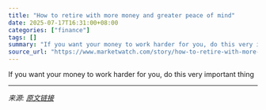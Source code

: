 ```yaml
---
title: "How to retire with more money and greater peace of mind"
date: 2025-07-17T16:31:00+08:00
categories: ["finance"]
tags: []
summary: "If you want your money to work harder for you, do this very important thing"
source_url: "https://www.marketwatch.com/story/how-to-retire-with-more-spending-power-and-more-peace-of-mind-e8667bb0?mod=mw_rss_topstories"
---
```


If you want your money to work harder for you, do this very important thing

---

*来源: [原文链接](https://www.marketwatch.com/story/how-to-retire-with-more-spending-power-and-more-peace-of-mind-e8667bb0?mod=mw_rss_topstories)*

